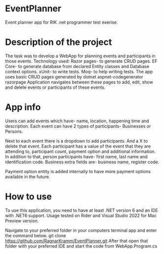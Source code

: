 # EventPlanner
Event planner app for RIK .net programmer test exerise.

# Description of the project
The task was to develop a WebApp for planning events and participants in those events.
Technology used:
Razor pages- to generate CRUD pages.
EF Core- to generate database from declared Entity classes and Database context options.
xUnit- to write tests.
Moq- to help writing tests.
The app uses basic CRUD pages generated by 
    dotnet aspnet-codegenerator razorpage
Application navigates between these pages to add, edit, show and delete events or participants of these events.


# App info
Users can add events which have- name, location, happening time and description.
Each event can have 2 types of participants- Businesses or Persons.

Next to each event there is a dropdown to add participants.
And a X to delete that event.
Each participant has a value of the event that they are attending to, participant count, payment option and additional information.
In addition to that, person participants have- first name, last name and identification code.
Business extra fields are- business name, register code.

Payment option entity is added internally to have more payment options available in the future.

# How to use
To use this application, you need to have at least .NET version 6 and an IDE with .NET6 support.
Usage tested on Rider and Visual Studio 2022 for Mac Preview version.

Navigate to your preferred folder in your computers terminal app and enter the command below.
    git clone https://github.com/RagnarKramm/EventPlanner.git
After that open that folder with your preferred IDE and start the code from WebApp.Program.cs
